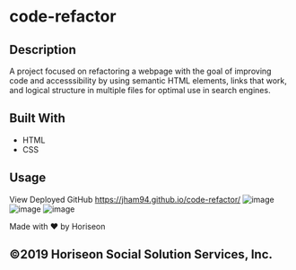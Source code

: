 # code-refactor

## Description
A project focused on refactoring a webpage with the goal of improving code and accesssibility by using semantic HTML elements, links that work, and logical structure in multiple files for optimal use in search engines. 

## Built With
* HTML
* CSS

## Usage 
View Deployed GitHub https://jham94.github.io/code-refactor/
![image](https://user-images.githubusercontent.com/98374207/156899614-e80c05c1-3e87-4d31-bc0c-9a625bd85a68.png)
![image](https://user-images.githubusercontent.com/98374207/156899637-e7d93798-472e-465d-b63c-a007e0ecbffc.png)
![image](https://user-images.githubusercontent.com/98374207/156899698-d0bd4edd-bee8-4ba6-8548-3423e1592639.png)



Made with ❤️ by Horiseon

## ©️2019 Horiseon Social Solution Services, Inc.
